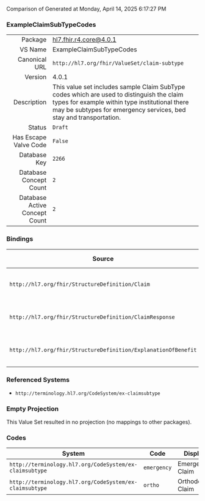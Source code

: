Comparison of 
Generated at Monday, April 14, 2025 6:17:27 PM

### ExampleClaimSubTypeCodes

|      |     |
| ---: | --- |
| Package | hl7.fhir.r4.core@4.0.1 |
| VS Name | ExampleClaimSubTypeCodes |
| Canonical URL | `http://hl7.org/fhir/ValueSet/claim-subtype` |
| Version | 4.0.1 |
| Description | This value set includes sample Claim SubType codes which are used to distinguish the claim types for example within type institutional there may be subtypes for emergency services, bed stay and transportation. |
| Status | `Draft` |
| Has Escape Valve Code | `False` |
| Database Key | `2266` |
| Database Concept Count | `2` |
| Database Active Concept Count | `2` |
### Bindings

| Source | Element | Binding | Strength | Element Short |
| ------ | ------- | ------- | -------- | ------------- |
| `http://hl7.org/fhir/StructureDefinition/Claim` | `Claim.subType` | `http://hl7.org/fhir/ValueSet/claim-subtype` | `Example` | More granular claim type |
| `http://hl7.org/fhir/StructureDefinition/ClaimResponse` | `ClaimResponse.subType` | `http://hl7.org/fhir/ValueSet/claim-subtype` | `Example` | More granular claim type |
| `http://hl7.org/fhir/StructureDefinition/ExplanationOfBenefit` | `ExplanationOfBenefit.subType` | `http://hl7.org/fhir/ValueSet/claim-subtype` | `Example` | More granular claim type |

### Referenced Systems

* `http://terminology.hl7.org/CodeSystem/ex-claimsubtype`
### Empty Projection

This Value Set resulted in no projection (no mappings to other packages).

### Codes

| System | Code | Display |
| ------ | ---- | ------- |
| `http://terminology.hl7.org/CodeSystem/ex-claimsubtype` | `emergency` | Emergency Claim |
| `http://terminology.hl7.org/CodeSystem/ex-claimsubtype` | `ortho` | Orthodontic Claim |
